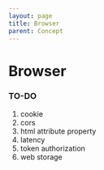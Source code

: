 ```yaml
---
layout: page
title: Browser
parent: Concept
---
```


# Browser

### TO-DO

1. cookie
1. cors
1. html attribute property
1. latency
1. token authorization
1. web storage
